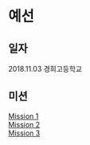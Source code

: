 # 예선

## 일자
2018.11.03 경희고등학교

## 미션
[Mission 1](Mission1.md)  
[Mission 2](Mission2.md)  
[Mission 3](Mission3.md)
